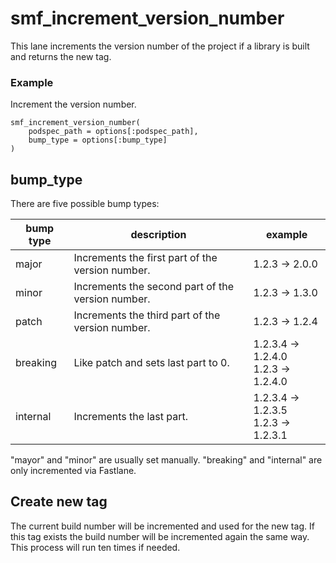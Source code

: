 # smf_increment_version_number

This lane increments the version number of the project if a library is built and returns the new tag.

### Example
Increment the version number.
```
smf_increment_version_number(
    podspec_path = options[:podspec_path],
    bump_type = options[:bump_type]
)
```

## bump_type
There are five possible bump types:<br />

| bump type  | description                                          | example            |
| ---------- | ---------------------------------------------------- | ------------------ |
| major      | Increments the first part of the version number.     | 1.2.3 -> 2.0.0     |
| minor      | Increments the second part of the version number.    | 1.2.3 -> 1.3.0     |
| patch      | Increments the third part of the version number.     | 1.2.3 -> 1.2.4     |
| breaking   | Like patch and sets last part to 0.                  | 1.2.3.4 -> 1.2.4.0<br />1.2.3 -> 1.2.4.0 |
| internal   | Increments the last part.                            | 1.2.3.4 -> 1.2.3.5<br />1.2.3 -> 1.2.3.1 |
    
"mayor" and "minor" are usually set manually. "breaking" and "internal" are only incremented via Fastlane.

## Create new tag
The current build number will be incremented and used for the new tag. If this tag exists the build number will be incremented again the same way. This process will run ten times if needed. 
